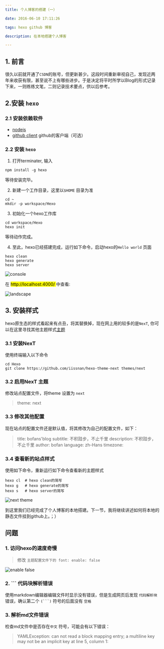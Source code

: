 ```yaml
---
title: 个人博客的搭建（一）

date: 2016-06-10 17:11:26

tags: hexo github 博客

description: 在本地搭建个人博客

---
```


## 1. 前言
 
  很久以前就开通了`CSDN`的账号，但更新甚少。这段时间重新审视自己，发现近两年来收获有限，甚至说不上有哪些进步。于是决定将平时所学以Blog的形式记录下来，一则练练文笔，二则记录技术要点，供以后参考。


## 2.安装 `hexo`

### 2.1 安装依赖软件
- [nodejs]
- [github client] github的客户端（可选）

### 2.2 安装 `hexo`

 1. 打开terminater, 输入
 
 ```
 npm install -g hexo
 ```
 等待安装完毕。
 
 2. 新建一个工作目录，这里以`$HOME` 目录为准
 
 ```
 cd ~
 mkdir -p workspace/Hexo
 ```
 3. 初始化一个hexo工作库
 
 ```
 cd workspace/Hexo
 hexo init
 ```
 等待动作完成。
 
 4. 至此，hexo已经搭建完成，运行如下命令，启动hexo的`Hello world` 页面
 
 ```
 hexo clean
 hexo generate
 hexo server
 ```
 
 
 ![console](http://7xv8k7.com1.z0.glb.clouddn.com/Screen%20Shot%202016-06-10%20at%2011.33.18%20PM.png)
 
 在 <mark> http://localhost:4000/ </mark> 中查看:
 
 ![landscape](http://7xv8k7.com1.z0.glb.clouddn.com/Screen%20Shot%202016-06-11%20at%2012.27.09%20AM.png)
 
 ## 3. 安装样式
 
 hexo原生态的样式看起来有点丑，将其替换掉，现在网上用的较多的是`NexT`, 你可以在这里寻找其他主题样式[主题]
 
 ### 3.1 安装NexT
 
 使用终端输入以下命令
 
 ```
 cd Hexo
 git clone https://github.com/iissnan/hexo-theme-next themes/next
 ```
 
 ### 3.2 启用NexT 主题
 
 修改站点配置文件，将theme 设置为 `next`
 
 > theme: next
 
 
 ### 3.3 修改其他配置
 
 现在站点的配置文件还是默认值，将其修改为自己的配置文件，如下：
 
 > title: bofans'blog
 > subtitle: 不积跬步，不止千里
 > description: 不积跬步，不止千里
 > author: bofan
 > language: zh-Hans
 > timezone:


 ### 3.4 查看新的站点样式
 
 使用如下命令，重新运行如下命令查看新的主题样式
 
 ```
 hexo cl  # hexo clean的简写
 hexo g   # hexo generate的简写
 hexo s   # hexo server的简写
 ```
 
 ![next theme](http://7xv8k7.com1.z0.glb.clouddn.com/Screen%20Shot%202016-06-11%20at%2012.43.15%20AM.png)
 
到这里我们已经完成了个人博客的本地搭建。下一节，我将继续讲述如何将本地的静态文件挂到github上。；） 

 
 [主题]:https://hexo.io/themes/
 

## 问题
 
### 1. 访问hexo的速度奇慢
 
 > 修改 `主题配置文件下的 font: enable: false`
 
![enable false](http://7xv8k7.com1.z0.glb.clouddn.com/Screen%20Shot%202016-06-11%20at%2012.15.47%20AM.png) 


### 2. **```** 代码块解析错误
 
 使用markdown编辑器编辑文件时显示没有错误，但是生成网页后发现 `代码解析块`
错误，确认第二个 ````(```)```` 符号的后面没有 `空格`

### 3. 解析md文件错误
 检查md文件中是否存在`中文` 符号，可能会有以下错误：
 
 > YAMLException: can not read a block mapping entry; a multiline key may not be an implicit key at line 5, column 1:

 
 
[nodejs]:https://nodejs.org/en/
[github client]:https://desktop.github.com/

















